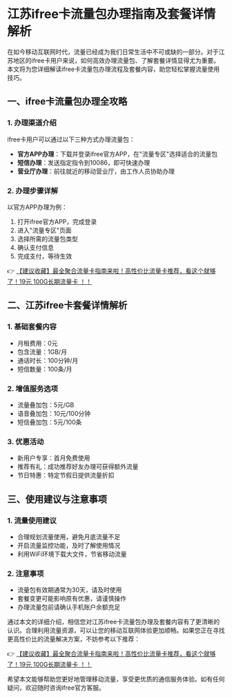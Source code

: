 # 江苏ifree卡流量包办理指南及套餐详情解析

在如今移动互联网时代，流量已经成为我们日常生活中不可或缺的一部分。对于江苏地区的ifree卡用户来说，如何高效办理流量包、了解套餐详情显得尤为重要。本文将为您详细解读ifree卡流量包办理流程及套餐内容，助您轻松掌握流量使用技巧。

## 一、ifree卡流量包办理全攻略

### 1. 办理渠道介绍
ifree卡用户可以通过以下三种方式办理流量包：
- **官方APP办理**：下载并登录ifree官方APP，在"流量专区"选择适合的流量包
- **短信办理**：发送指定指令到10086，即可快速办理
- **营业厅办理**：前往就近的移动营业厅，由工作人员协助办理

### 2. 办理步骤详解
以官方APP办理为例：
1. 打开ifree官方APP，完成登录
2. 进入"流量专区"页面
3. 选择所需的流量包类型
4. 确认支付信息
5. 完成支付，等待生效

👉 [【建议收藏】最全聚合流量卡指南来啦！高性价比流量卡推荐，看这个就够了！19元 100G长期流量卡 ！！](https://bit.ly/Liuliangka)

## 二、江苏ifree卡套餐详情解析

### 1. 基础套餐内容
- 月租费用：0元
- 包含流量：1GB/月
- 通话时长：100分钟/月
- 短信数量：100条/月

### 2. 增值服务选项
- 流量叠加包：5元/GB
- 语音叠加包：10元/100分钟
- 短信叠加包：5元/100条

### 3. 优惠活动
- 新用户专享：首月免费使用
- 推荐有礼：成功推荐好友办理可获得额外流量
- 节日特惠：特定节假日提供流量折扣

## 三、使用建议与注意事项

### 1. 流量使用建议
- 合理规划流量使用，避免月底流量不足
- 开启流量监控功能，及时了解使用情况
- 利用WiFi环境下载大文件，节省移动流量

### 2. 注意事项
- 流量包有效期通常为30天，请及时使用
- 套餐变更可能影响原有优惠，请谨慎操作
- 办理流量包前请确认手机账户余额充足

通过本文的详细介绍，相信您对江苏ifree卡流量包办理及套餐内容有了更清晰的认识。合理利用流量资源，可以让您的移动互联网体验更加顺畅。如果您正在寻找更高性价比的流量解决方案，不妨参考以下推荐：

👉 [【建议收藏】最全聚合流量卡指南来啦！高性价比流量卡推荐，看这个就够了！19元 100G长期流量卡 ！！](https://bit.ly/Liuliangka)

希望本文能够帮助您更好地管理移动流量，享受更优质的通信服务体验。如有任何疑问，欢迎随时咨询ifree官方客服。